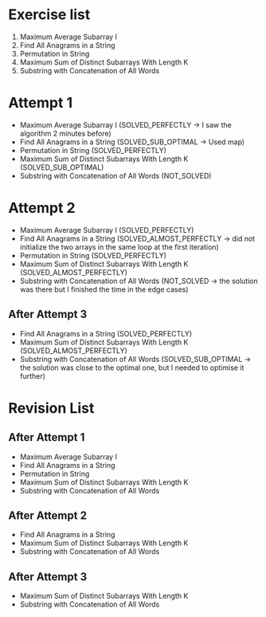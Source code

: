 # Exercise list
1. Maximum Average Subarray I
2. Find All Anagrams in a String
3. Permutation in String
4. Maximum Sum of Distinct Subarrays With Length K
5. Substring with Concatenation of All Words

# Attempt 1
* Maximum Average Subarray I (SOLVED_PERFECTLY -> I saw the algorithm 2 minutes before)
* Find All Anagrams in a String (SOLVED_SUB_OPTIMAL -> Used map)
* Permutation in String (SOLVED_PERFECTLY)
* Maximum Sum of Distinct Subarrays With Length K (SOLVED_SUB_OPTIMAL)
* Substring with Concatenation of All Words (NOT_SOLVED)

# Attempt 2
* Maximum Average Subarray I (SOLVED_PERFECTLY)
* Find All Anagrams in a String (SOLVED_ALMOST_PERFECTLY -> did not initialize the two arrays in the same loop at the first iteration)
* Permutation in String (SOLVED_PERFECTLY)
* Maximum Sum of Distinct Subarrays With Length K (SOLVED_ALMOST_PERFECTLY)
* Substring with Concatenation of All Words (NOT_SOLVED -> the solution was there but I finished the time in the edge cases)

## After Attempt 3
* Find All Anagrams in a String (SOLVED_PERFECTLY)
* Maximum Sum of Distinct Subarrays With Length K (SOLVED_ALMOST_PERFECTLY)
* Substring with Concatenation of All Words (SOLVED_SUB_OPTIMAL -> the solution was close to the optimal one, but I needed to optimise it further)

# Revision List
## After Attempt 1
* Maximum Average Subarray I 
* Find All Anagrams in a String
* Permutation in String
* Maximum Sum of Distinct Subarrays With Length K
* Substring with Concatenation of All Words

## After Attempt 2
* Find All Anagrams in a String
* Maximum Sum of Distinct Subarrays With Length K
* Substring with Concatenation of All Words

## After Attempt 3
* Maximum Sum of Distinct Subarrays With Length K
* Substring with Concatenation of All Words